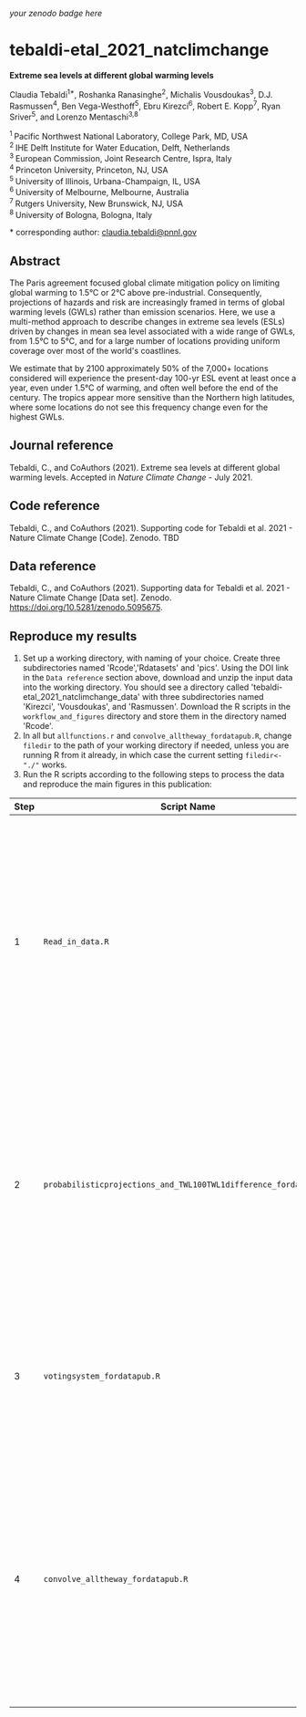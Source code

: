 _your zenodo badge here_

# tebaldi-etal_2021_natclimchange

**Extreme sea levels at different global warming levels**

Claudia Tebaldi<sup>1\*</sup>, Roshanka Ranasinghe<sup>2</sup>, Michalis Vousdoukas<sup>3</sup>, D.J. Rasmussen<sup>4</sup>, Ben Vega-Westhoff<sup>5</sup>, Ebru Kirezci<sup>6</sup>, Robert E. Kopp<sup>7</sup>, Ryan Sriver<sup>5</sup>, and Lorenzo Mentaschi<sup>3,8</sup>

<sup>1 </sup> Pacific Northwest National Laboratory, College Park, MD, USA  
<sup>2 </sup> IHE Delft Institute for Water Education, Delft, Netherlands  
<sup>3 </sup> European Commission, Joint Research Centre, Ispra, Italy  
<sup>4 </sup> Princeton University, Princeton, NJ, USA  
<sup>5 </sup> University of Illinois, Urbana-Champaign, IL, USA  
<sup>6 </sup> University of Melbourne, Melbourne, Australia  
<sup>7 </sup> Rutgers University, New Brunswick, NJ, USA  
<sup>8 </sup> University of Bologna, Bologna, Italy  

\* corresponding author: claudia.tebaldi@pnnl.gov

## Abstract
The Paris agreement focused global climate mitigation policy on limiting global warming to 1.5&deg;C or 2&deg;C above pre-industrial. Consequently,  projections of hazards and risk are increasingly framed in terms of global warming levels (GWLs) rather than emission scenarios. Here, we use a multi-method approach to describe changes in extreme sea levels  (ESLs) driven by changes in mean sea level associated with a wide range of GWLs, from 1.5&deg;C to 5&deg;C, and for a large number of locations providing uniform coverage over most of the world's coastlines. 

We estimate that by 2100 approximately 50% of the 7,000+ locations considered will experience the present-day 100-yr ESL event at least once a year, even under 1.5&deg;C of warming, and often well before the end of the century. The tropics appear more sensitive than the Northern high latitudes, where some locations do not see this frequency change even for the highest GWLs.


## Journal reference
Tebaldi, C., and CoAuthors (2021). Extreme sea levels at different global warming levels. Accepted in *Nature Climate Change* - July 2021.

## Code reference
Tebaldi, C., and CoAuthors (2021). Supporting code for Tebaldi et al. 2021 - Nature Climate Change [Code]. Zenodo. TBD

## Data reference
Tebaldi, C., and CoAuthors (2021). Supporting data for Tebaldi et al. 2021 - Nature Climate Change [Data set]. Zenodo. https://doi.org/10.5281/zenodo.5095675.

## Reproduce my results
1. Set up a working directory, with naming of your choice. Create three subdirectories named 'Rcode','Rdatasets' and 'pics'. Using the DOI link in the `Data reference` section above, download and unzip the input data into the working directory. You should see a directory called 'tebaldi-etal_2021_natclimchange_data' with three subdirectories named 'Kirezci', 'Vousdoukas', and 'Rasmussen'. Download the R scripts in the `workflow_and_figures` directory and store them in the directory named 'Rcode'.
2. In all but `allfunctions.r` and `convolve_alltheway_fordatapub.R`, change `filedir` to the path of your working directory if needed, unless you are running R from it already, in which case the current setting `filedir<-"./"` works.
3. Run the R scripts according to the following steps to process the data and reproduce the main figures in this publication:

| Step | Script Name | Description |
| --- | --- | --- |
| 1 | `Read_in_data.R` | Reads and restructures the CSV files into R arrays. The CSV files contain the ESL estimates from the corresponding three approaches, matched to the two alternative SLR projections, organized by the time horizon of the projection and the Global Warming Level.
| 2 | `probabilisticprojections_and_TWL100TWL1difference_fordatapub.r` | Applies the Fisher Information Matrix approach to the ESLs parameter estimates and convolves a sample from their distribution with a sample from the SLR projections; computes the difference between 100-yr and 1-yr events.
| 3 | `votingsystem_fordatapub.R` | Applies the voting system synthesis approach to the individual distribution to produce the main results of the paper, including part of the content in Table 1 and Figure 1.
| 4 | `convolve_alltheway_fordatapub.R` | Performs the full convolution as an alternative to the voting system. Produces the remaining content of Table 2, plots ED Figures 3 and 4.  Also performs analysis of timing of change in frequency, resulting in Table 2 and Supplementary Figures 12-19.
